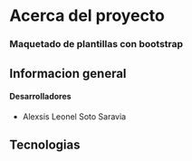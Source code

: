 # Acerca del proyecto
### Maquetado de plantillas con bootstrap
## Informacion general
#### Desarrolladores 
* Alexsis Leonel Soto Saravia
## Tecnologias